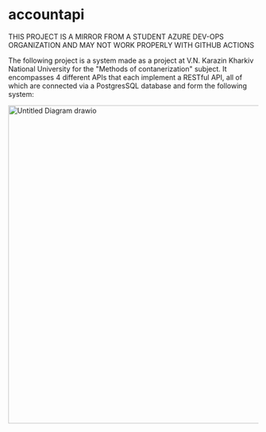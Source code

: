 # accountapi
THIS PROJECT IS A MIRROR FROM A STUDENT AZURE DEV-OPS ORGANIZATION AND MAY NOT WORK PROPERLY WITH GITHUB ACTIONS

The following project is a system made as a project at V.N. Karazin Kharkiv National University for the "Methods of contanerization" subject. It encompasses 4 different APIs that each implement a RESTful API, all of which are connected via a PostgresSQL database and form the following system:

<img width="1240" height="641" alt="Untitled Diagram drawio" src="https://github.com/user-attachments/assets/98ad9a37-d7da-42f9-8772-44a5dab63876" />

